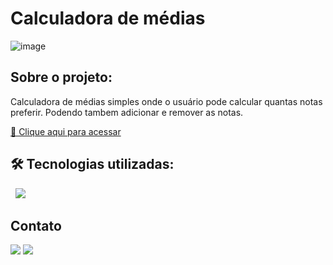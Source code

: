 # Calculadora de médias
![image](https://user-images.githubusercontent.com/105132452/194731231-999bc0e1-f548-42db-913d-6785f5d70298.png)
## Sobre o projeto:

Calculadora de médias simples onde o usuário pode calcular quantas notas preferir. Podendo tambem adicionar e remover as notas. 

[🔗 Clique aqui para acessar](https://andersonrodrigs.github.io/Calculadora-De-Medias/)

## 🛠 Tecnologias utilizadas:

<div display="block">
<img src="https://img.shields.io/badge/HTML5-E34F26?style=for-the-badge&logo=html5&logoColor=white" alt="">
<img src="https://img.shields.io/badge/CSS3-1572B6?style=for-the-badge&logo=css3&logoColor=white" alt="">
<img src="https://img.shields.io/badge/JavaScript-F7DF1E?style=for-the-badge&logo=javascript&logoColor=black" />
</div>

<!--# Autor:-->
## Contato
<a href="https://www.linkedin.com/in/anderson-r-souza" target="_blank"><img src="https://img.shields.io/badge/-LinkedIn-%230077B5?style=for-the-badge&logo=linkedin&logoColor=white" target="_blank"></a> 
<a href = "mailto:anderson.rodriguesouz@gmail.com"><img src="https://img.shields.io/badge/-Gmail-%23333?style=for-the-badge&logo=gmail&logoColor=white" target="_blank"></a>
